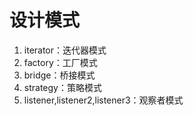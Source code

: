 设计模式
=============


1. iterator：迭代器模式
2. factory：工厂模式
3. bridge：桥接模式
4. strategy：策略模式
5. listener,listener2,listener3：观察者模式